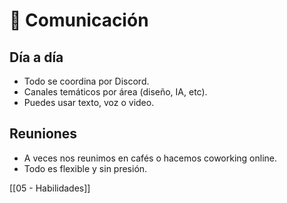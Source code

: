 # 📡 Comunicación

## Día a día
- Todo se coordina por Discord.
- Canales temáticos por área (diseño, IA, etc).
- Puedes usar texto, voz o video.

## Reuniones
- A veces nos reunimos en cafés o hacemos coworking online.
- Todo es flexible y sin presión.

[[05 - Habilidades]]
